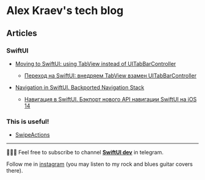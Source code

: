 # Alex Kraev's tech blog

## Articles

### SwiftUI

- [Moving to SwiftUI: using TabView instead of UITabBarController](https://c-villain.github.io/SwiftUI/using%20TabView%20instead%20of%20UITabBarController)
    - [Переход на SwiftUI: внедряем TabView взамен UITabBarController](https://c-villain.github.io/SwiftUI/using%20TabView%20instead%20of%20UITabBarController%20russian)

- [Navigation in SwiftUI. Backported Navigation Stack](https://c-villain.github.io/SwiftUI/BackportedNavigationStack)
    - [Навигация в SwiftUI. Бэкпорт нового API навигации SwiftUI на iOS 14](https://c-villain.github.io/SwiftUI/BackportedNavigationStack_rus)
  
### This is useful!
- [SwipeActions](https://github.com/c-villain/SwipeActions)


---
👨🏻‍💻 Feel free to subscribe to channel **[SwiftUI dev](https://t.me/swiftui_dev)** in telegram.

Follow me in [instagram](http://instagram.com/lexkraev) (you may listen to my rock and blues guitar covers there).
